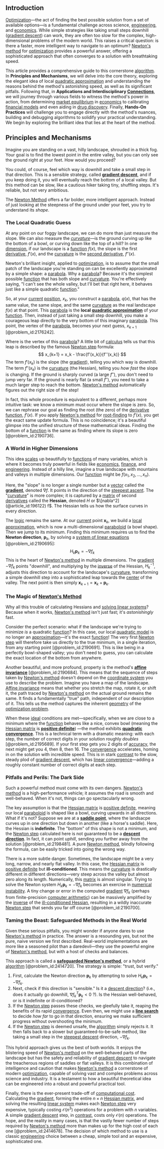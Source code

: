 ## Introduction
[Optimization](@article_id:139309)—the act of finding the best possible solution from a set of available options—is a fundamental challenge across science, [engineering](@article_id:275179), and [economics](@article_id:271560). While simple strategies like taking small steps downhill ([gradient descent](@article_id:145448)) can work, they are often too slow for the complex, high-dimensional problems of the modern world. This raises a critical question: is there a faster, more intelligent way to navigate to an optimum? [Newton's method](@article_id:139622) for [optimization](@article_id:139309) provides a powerful answer, offering a sophisticated approach that often converges to a solution with breathtaking speed.

This article provides a comprehensive guide to this cornerstone [algorithm](@article_id:267625). In **Principles and Mechanisms**, we will delve into the core theory, exploring the elegant idea of local [quadratic approximation](@article_id:270135) and understanding the reasons behind the method's astonishing speed, as well as its significant pitfalls. Following that, in **Applications and Interdisciplinary [Connections](@article_id:193345)**, we will journey through various fields to witness the method's power in action, from determining [market equilibrium](@article_id:137713) in [economics](@article_id:271560) to calibrating [financial models](@article_id:275803) and even aiding in [drug discovery](@article_id:260749). Finally, **Hands-On Practices** will challenge you to engage directly with the method's nuances, building and debugging algorithms to solidify your practical understanding. We begin by exploring the brilliant idea that lies at the heart of the method.

## Principles and Mechanisms

Imagine you are standing on a vast, hilly landscape, shrouded in a thick fog. Your goal is to find the lowest point in the entire valley, but you can only see the ground right at your feet. How would you proceed?

You could, of course, feel which way is downhill and take a small step in that direction. This is a sensible strategy, called **[gradient descent](@article_id:145448)**, and if you keep doing it, you will eventually reach the bottom of a local valley. But this method can be slow, like a cautious hiker taking tiny, shuffling steps. It's reliable, but not very ambitious.

The [Newton Method](@article_id:139428) offers a far bolder, more intelligent approach. Instead of just looking at the steepness of the ground under your feet, you try to understand its *shape*.

### The Local Quadratic Guess

At any point on our foggy landscape, we can do more than just measure the slope. We can also measure the *[curvature](@article_id:140525)*—is the ground curving up like the bottom of a bowl, or curving down like the top of a hill? In one [dimension](@article_id:156048), if our landscape is a [function](@article_id:141001) $f(x)$, the slope is the first [derivative](@article_id:157426), $f'(x)$, and the [curvature](@article_id:140525) is the [second derivative](@article_id:144014), $f''(x)$.

Newton's brilliant insight, applied to [optimization](@article_id:139309), is to assume that the small patch of the landscape you're standing on can be excellently approximated by a simple shape: a [parabola](@article_id:171919). Why a [parabola](@article_id:171919)? Because it's the simplest possible [function](@article_id:141001) that has both slope and [curvature](@article_id:140525). You're effectively saying, "I can't see the whole valley, but I'll bet that right here, it behaves just like a simple quadratic [function](@article_id:141001)."

So, at your [current](@article_id:270029) [position](@article_id:167295), $x_k$, you construct a [parabola](@article_id:171919), $q(x)$, that has the same value, the same slope, and the same [curvature](@article_id:140525) as the real landscape $f(x)$ at that point. This [parabola](@article_id:171919) is the **local [quadratic approximation](@article_id:270135)** of your [function](@article_id:141001). Then, instead of just taking a small step downhill, you make a courageous leap directly to the very bottom of this imaginary [parabola](@article_id:171919). This point, the vertex of the [parabola](@article_id:171919), becomes your next guess, $x_{k+1}$ [@problem_id:2176242].

Where is the vertex of this [parabola](@article_id:171919)? A little bit of [calculus](@article_id:145546) tells us that this leap is described by the famous [Newton step](@article_id:176575) formula:
$$
x_{k+1} = x_k - \frac{f'(x_k)}{f''(x_k)}
$$
The term $f'(x_k)$ is the slope (the [gradient](@article_id:136051)), telling you which way is downhill. The term $f''(x_k)$ is the [curvature](@article_id:140525) (the Hessian), telling you *how fast* the slope is changing. If the ground is sharply curved (a large $f''$), you don't need to jump very far. If the ground is nearly flat (a small $f''$), you need to take a much larger step to reach the bottom. [Newton's method](@article_id:139622) automatically figures out the right size of the step!

In fact, this whole procedure is equivalent to a different, perhaps more intuitive task: we know a minimum must occur where the slope is zero. So, we can rephrase our goal as finding the root (the zero) of the [derivative](@article_id:157426) [function](@article_id:141001), $f'(x)$. If you apply [Newton's method](@article_id:139622) for [root-finding](@article_id:166116) to $f'(x)$, you get the exact same update formula. This is no coincidence; it's a beautiful glimpse into the unified structure of these mathematical ideas. Finding the bottom of a [function](@article_id:141001) is the same as finding where its slope is zero [@problem_id:2190736].

### A World in Higher Dimensions

This idea [scales](@article_id:170403) up beautifully to [functions](@article_id:153927) of many variables, which is where it becomes truly powerful in fields like [economics](@article_id:271560), [finance](@article_id:144433), and [engineering](@article_id:275179). Instead of a hilly line, imagine a true landscape with mountains and valleys in multiple dimensions. Our [function](@article_id:141001) might be $f(x_1, x_2, \dots, x_n)$.

Here, the "slope" is no longer a single number but a [vector](@article_id:176819) called the **[gradient](@article_id:136051)**, denoted $\nabla f$. It points in the direction of the [steepest ascent](@article_id:196451). The "[curvature](@article_id:140525)" is more complex; it is captured by a [matrix](@article_id:202118) of second [derivatives](@article_id:165970) called the **Hessian**, denoted $H$ or $\[nabla^2](@article_id:196122) f$. The Hessian tells us how the surface curves in every direction.

The [logic](@article_id:266330) remains the same. At our [current](@article_id:270029) point $\mathbf{x}_k$, we build a [local approximation](@article_id:185550), which is now a multi-dimensional [paraboloid](@article_id:264219) (a bowl shape). Then we jump to its minimum. Finding this minimum requires us to find the **Newton direction**, $\mathbf{p}_k$, by solving a [system of linear equations](@article_id:139922) [@problem_id:2190695]:
$$
H_k \mathbf{p}_k = - \nabla f_k
$$
This is the heart of [Newton's method](@article_id:139622) in multiple dimensions. The [gradient](@article_id:136051) $-\nabla f_k$ points "downhill", and multiplying by the [inverse](@article_id:260340) of the Hessian, $H_k^{-1}$, adjusts this direction to account for the landscape's [curvature](@article_id:140525), transforming a simple downhill step into a sophisticated leap towards the [center](@article_id:265330) of the valley. The next point is then simply $\mathbf{x}_{k+1} = \mathbf{x}_k + \mathbf{p}_k$.

### The Magic of [Newton's Method](@article_id:139622)

Why all this trouble of calculating Hessians and [solving linear systems](@article_id:145541)? Because when it works, [Newton's method](@article_id:139622) isn't just fast; it's *astonishingly* fast.

Consider the perfect scenario: what if the landscape we're trying to minimize *is* a quadratic [function](@article_id:141001)? In this case, our local [quadratic model](@article_id:166708) is no longer an [approximation](@article_id:165874)—it's the exact [function](@article_id:141001)! The very first [Newton step](@article_id:176575) will therefore take us directly to the true minimum, in a single iteration, from any starting point [@problem_id:2190691]. This is like being in a perfectly bowl-shaped valley; you don't need to guess, you can calculate the exact location of the bottom from anywhere.

Another beautiful, and more profound, property is the method's **[affine invariance](@article_id:275288)** [@problem_id:2190684]. This means that the sequence of steps taken by [Newton's method](@article_id:139622) doesn't depend on the [coordinate system](@article_id:155852) you use to describe the problem. Imagine you have a map of the landscape. [Affine invariance](@article_id:275288) means that whether you stretch the map, rotate it, or shift it, the path traced by [Newton's method](@article_id:139622) on the actual ground remains the same. It finds a fundamentally "true" path, independent of our description of it. This tells us the method captures the inherent [geometry](@article_id:199231) of the [optimization problem](@article_id:266255).

When these [ideal](@article_id:150388) conditions are met—specifically, when we are close to a minimum where the [function](@article_id:141001) behaves like a nice, convex bowl (meaning the [Hessian matrix](@article_id:138646) is **[positive definite](@article_id:148965)**) —the method exhibits **[quadratic convergence](@article_id:142058)**. This is a technical term with a dramatic meaning: with each step, the number of correct digits in your solution roughly *doubles* [@problem_id:2195689]. If your first step gets you 2 digits of [accuracy](@article_id:170398), the next might get you 4, then 8, then 16. The [convergence](@article_id:141497) accelerates, homing in on the solution with incredible speed. This is in stark [contrast](@article_id:174771) to the slow, steady plod of [gradient descent](@article_id:145448), which has [linear convergence](@article_id:163120)—adding a roughly constant number of correct digits at each step.

### Pitfalls and Perils: The Dark Side

Such a powerful method must come with its own dangers. [Newton's method](@article_id:139622) is a high-performance vehicle; it assumes the road is smooth and well-behaved. When it's not, things can go spectacularly wrong.

The key assumption is that the [Hessian matrix](@article_id:138646) is [positive definite](@article_id:148965), meaning our local [paraboloid](@article_id:264219) is shaped like a bowl, curving upwards in all directions. What if it's not? Suppose we are at a **[saddle point](@article_id:142082)**, where the landsacpe curves up in one direction but down in another (like a horse's saddle). Here, the Hessian is **indefinite**. The "bottom" of this shape is not a minimum, and the [Newton step](@article_id:176575) calculated here is not guaranteed to be a **[descent direction](@article_id:173307)**. In fact, it can point *uphill*, sending you further away from the solution [@problem_id:2198481]. A pure [Newton method](@article_id:139428), blindly following the formula, can be easily tricked into going the wrong way.

There is a more subtle danger. Sometimes, the landscape might be a very long, narrow, and nearly flat valley. In this case, the [Hessian matrix](@article_id:138646) is [positive definite](@article_id:148965) but **ill-conditioned**. This means the [curvature](@article_id:140525) is drastically different in different directions—very steep across the valley but almost zero along its length. Numerically, this [matrix](@article_id:202118) is almost singular. Trying to solve the Newton system $H_k \mathbf{p}_k = - \nabla f_k$ becomes an exercise in [numerical instability](@article_id:136564). A tiny change or error in the computed [gradient](@article_id:136051) $\nabla f_k$ (perhaps from finite-precision [computer arithmetic](@article_id:165363)) can be massively amplified by the [inverse](@article_id:260340) of the [ill-conditioned Hessian](@article_id:166505), resulting in a wildly inaccurate [Newton step](@article_id:176575) that sends you far off course [@problem_id:2190700].

### Taming the Beast: Safeguarded Methods in the Real World

Given these serious pitfalls, you might wonder if anyone dares to use [Newton's method](@article_id:139622) in practice. The answer is a resounding yes, but not the pure, naive version we first described. Real-world implementations are more like a seasoned pilot than a daredevil—they use the powerful engine of [Newton's method](@article_id:139622), but with a host of checks and balances.

This approach is called a **[safeguarded Newton's method](@article_id:139409)**, or a hybrid [algorithm](@article_id:267625) [@problem_id:2414720]. The strategy is simple: "trust, but verify."

1.  First, calculate the Newton direction $\mathbf{p}_k$ by attempting to solve $H_k \mathbf{p}_k = - \nabla f_k$.
2.  Next, check if this direction is "sensible." Is it a [descent direction](@article_id:173307)? (i.e., does it actually go downhill, $\nabla f_k^T \mathbf{p}_k \lt 0$ ?). Is the Hessian well-behaved, or is it indefinite or ill-conditioned?
3.  If the [Newton step](@article_id:176575) passes these checks, we gleefully take it, reaping the benefits of its rapid [convergence](@article_id:141497). Even then, we might use a **[line search](@article_id:141113)** to decide *how far* to go in that direction, ensuring we make sufficient progress without overshooting the minimum.
4.  If the [Newton step](@article_id:176575) is deemed unsafe, the [algorithm](@article_id:267625) simply rejects it. It then falls back to a slower but guaranteed-to-be-safe method, like taking a small step in the [steepest descent](@article_id:141364) direction, $-\nabla f_k$.

This hybrid approach gives us the best of both worlds. It enjoys the blistering speed of [Newton's method](@article_id:139622) on the well-behaved parts of the landscape but has the safety and reliability of [gradient descent](@article_id:145448) to navigate the treacherous regions of saddles or flat valleys. It is this combination of intelligence and caution that makes [Newton's method](@article_id:139622) a cornerstone of modern [optimization](@article_id:139309), capable of solving vast and complex problems across science and industry. It is a testament to how a beautiful theoretical idea can be engineered into a robust and powerful practical tool.

Finally, there is the ever-present trade-off of [computational cost](@article_id:147483). Calculating the [gradient](@article_id:136051), forming the entire $n \times n$ [Hessian matrix](@article_id:138646), and solving the resulting [linear system](@article_id:162641) makes each [Newton step](@article_id:176575) very expensive, typically costing $\mathcal{O}(n^3)$ operations for a problem with $n$ variables. A simple [gradient descent](@article_id:145448) step, in [contrast](@article_id:174771), costs only $\mathcal{O}(n)$ operations. The hope, and the reality in many cases, is that the vastly fewer number of steps required by [Newton's method](@article_id:139622) more than makes up for the high cost of each one [@problem_id:2414678]. The decision of which method to use is a classic [engineering](@article_id:275179) choice between a cheap, simple tool and an expensive, sophisticated one.

